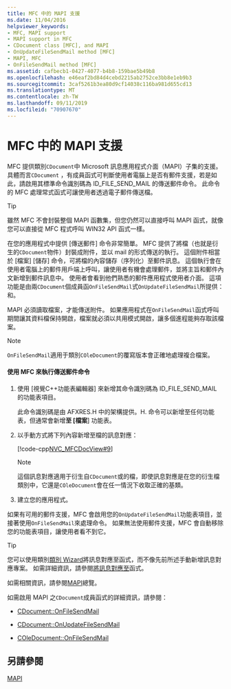 ```yaml
---
title: MFC 中的 MAPI 支援
ms.date: 11/04/2016
helpviewer_keywords:
- MFC, MAPI support
- MAPI support in MFC
- CDocument class [MFC], and MAPI
- OnUpdateFileSendMail method [MFC]
- MAPI, MFC
- OnFileSendMail method [MFC]
ms.assetid: cafbecb1-0427-4077-b4b8-159bae5b49b8
ms.openlocfilehash: e46eaf2bd84d4cebd2215ab2752ce3bb8e1eb9b3
ms.sourcegitcommit: 3caf5261b3ea80d9cf14038c116ba981d655cd13
ms.translationtype: MT
ms.contentlocale: zh-TW
ms.lasthandoff: 09/11/2019
ms.locfileid: "70907670"
---
```

# <a name="mapi-support-in-mfc"></a>MFC 中的 MAPI 支援

MFC 提供類別`CDocument`中 Microsoft 訊息應用程式介面（MAPI）子集的支援。 具體而言`CDocument` ，有成員函式可判斷使用者電腦上是否有郵件支援，若是如此，請啟用其標準命令識別碼為 ID_FILE_SEND_MAIL 的傳送郵件命令。 此命令的 MFC 處理常式函式可讓使用者透過電子郵件傳送檔。

> [!TIP]
>  雖然 MFC 不會封裝整個 MAPI 函數集，但您仍然可以直接呼叫 MAPI 函式，就像您可以直接從 MFC 程式呼叫 WIN32 API 函式一樣。

在您的應用程式中提供 [傳送郵件] 命令非常簡單。 MFC 提供了將檔（也就是衍生的`CDocument`物件）封裝成附件，並以 mail 的形式傳送的執行。 這個附件相當於 [檔案] [儲存] 命令，可將檔的內容儲存（序列化）至郵件訊息。 這個執行會在使用者電腦上的郵件用戶端上呼叫，讓使用者有機會處理郵件，並將主旨和郵件內文新增到郵件訊息中。 使用者會看到他們熟悉的郵件應用程式使用者介面。 這項功能是由兩`CDocument`個成員函`OnFileSendMail`式`OnUpdateFileSendMail`所提供：和。

MAPI 必須讀取檔案，才能傳送附件。 如果應用程式在`OnFileSendMail`函式呼叫期間讓其資料檔保持開啟，檔案就必須以共用模式開啟，讓多個進程能夠存取該檔案。

> [!NOTE]
>  `OnFileSendMail`適用于類別`COleDocument`的覆寫版本會正確地處理複合檔案。

#### <a name="to-implement-a-send-mail-command-with-mfc"></a>使用 MFC 來執行傳送郵件命令

1. 使用 [視覺C++功能表編輯器] 來新增其命令識別碼為 ID_FILE_SEND_MAIL 的功能表項目。

   此命令識別碼是由 AFXRES.H 中的架構提供。H. 命令可以新增至任何功能表，但通常會新增**至 [檔案**] 功能表。

1. 以手動方式將下列內容新增至檔的訊息對應：

   [!code-cpp[NVC_MFCDocView#9](../mfc/codesnippet/cpp/mapi-support-in-mfc_1.cpp)]

    > [!NOTE]
    >  這個訊息對應適用于衍生自`CDocument`或的檔，即使訊息對應是在您的衍生檔類別中，它還是`COleDocument`會在任一情況下收取正確的基類。

1. 建立您的應用程式。

如果有可用的郵件支援，MFC 會啟用您的`OnUpdateFileSendMail`功能表項目，並接著使用`OnFileSendMail`來處理命令。 如果無法使用郵件支援，MFC 會自動移除您的功能表項目，讓使用者看不到它。

> [!TIP]
>  您可以使用類別[類別 Wizard](reference/mfc-class-wizard.md)將訊息對應至函式，而不像先前所述手動新增訊息對應專案。 如需詳細資訊，請參閱[將訊息對應至](../mfc/reference/mapping-messages-to-functions.md)函式。

如需相關資訊，請參閱[MAPI](../mfc/mapi.md)總覽。

如需啟用 MAPI 之`CDocument`成員函式的詳細資訊，請參閱：

- [CDocument::OnFileSendMail](../mfc/reference/cdocument-class.md#onfilesendmail)

- [CDocument::OnUpdateFileSendMail](../mfc/reference/cdocument-class.md#onupdatefilesendmail)

- [COleDocument::OnFileSendMail](../mfc/reference/coledocument-class.md#onfilesendmail)

## <a name="see-also"></a>另請參閱

[MAPI](../mfc/mapi.md)
